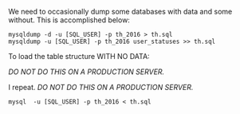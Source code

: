 
We need to occasionally dump some databases with data and some without.  This is
accomplished below:
```
mysqldump -d -u [SQL_USER] -p th_2016 > th.sql
mysqldump -u [SQL_USER] -p th_2016 user_statuses >> th.sql
```

To load the table structure WITH NO DATA:

*DO NOT DO THIS ON A PRODUCTION SERVER.*

I repeat.  *DO NOT DO THIS ON A PRODUCTION SERVER.*
```
mysql  -u [SQL_USER] -p th_2016 < th.sql
```
